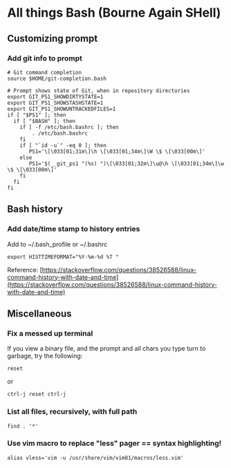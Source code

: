 # All things Bash \(Bourne Again SHell\)

## Customizing prompt

### Add git info to prompt

```text
# Git command completion
source $HOME/git-completion.bash

# Prompt shows state of Git, when in repository directories
export GIT_PS1_SHOWDIRTYSTATE=1
export GIT_PS1_SHOWSTASHSTATE=1
export GIT_PS1_SHOWUNTRACKEDFILES=1
if [ "$PS1" ]; then
  if [ "$BASH" ]; then
    if [ -f /etc/bash.bashrc ]; then
        . /etc/bash.bashrc
    fi
    if [ "`id -u`" -eq 0 ]; then
       PS1='\[\033[01;31m\]\h \[\033[01;34m\]\W \$ \[\033[00m\]'
    else
       PS1='$(__git_ps1 "(%s) ")\[\033[01;32m\]\u@\h \[\033[01;34m\]\w \$ \[\033[00m\]'
    fi
  fi
fi
```

## Bash history

### Add date/time stamp to history entries

Add to ~/.bash\_profile or ~/.bashrc

```text
export HISTTIMEFORMAT="%Y-%m-%d %T "
```

Reference: [https://stackoverflow.com/questions/38526588/linux-command-history-with-date-and-time](https://stackoverflow.com/questions/38526588/linux-command-history-with-date-and-time)


## Miscellaneous

### Fix a messed up terminal
If you view a binary file, and the prompt and all chars you type turn to garbage, try the following:
```text
reset
```
or
```text
ctrl-j reset ctrl-j
```


### List all files, recursively, with full path

```text
find . '*'
```

### Use vim macro to replace "less" pager == syntax highlighting!
```
alias vless='vim -u /usr/share/vim/vim81/macros/less.vim'
```
